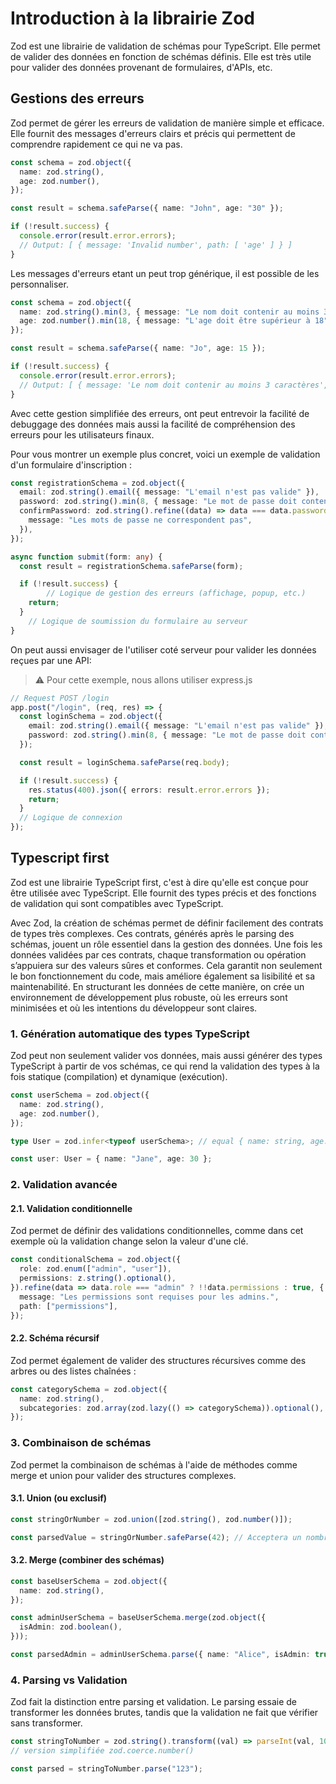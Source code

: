# Introduction à la librairie Zod

Zod est une librairie de validation de schémas pour TypeScript. 
Elle permet de valider des données en fonction de schémas définis. 
Elle est très utile pour valider des données provenant de formulaires, d'APIs, etc.

## Gestions des erreurs

Zod permet de gérer les erreurs de validation de manière simple et efficace. Elle fournit des messages d'erreurs clairs et précis qui permettent de comprendre rapidement ce qui ne va pas.

```typescript
const schema = zod.object({
  name: zod.string(),
  age: zod.number(),
});

const result = schema.safeParse({ name: "John", age: "30" });

if (!result.success) {
  console.error(result.error.errors);
  // Output: [ { message: 'Invalid number', path: [ 'age' ] } ]
}
```

Les messages d'erreurs etant un peut trop générique, il est possible de les personnaliser.

```typescript
const schema = zod.object({
  name: zod.string().min(3, { message: "Le nom doit contenir au moins 3 caractères" }),
  age: zod.number().min(18, { message: "L'age doit être supérieur à 18" }),
});

const result = schema.safeParse({ name: "Jo", age: 15 });

if (!result.success) {
  console.error(result.error.errors);
  // Output: [ { message: 'Le nom doit contenir au moins 3 caractères', path: [ 'name' ] }, { message: 'L'age doit être supérieur à 18', path: [ 'age' ] } ]
}
```

Avec cette gestion simplifiée des erreurs, ont peut entrevoir la facilité de debuggage des données mais aussi la facilité de compréhension des erreurs pour les utilisateurs finaux.

Pour vous montrer un exemple plus concret, voici un exemple de validation d'un formulaire d'inscription :

```typescript
const registrationSchema = zod.object({
  email: zod.string().email({ message: "L'email n'est pas valide" }),
  password: zod.string().min(8, { message: "Le mot de passe doit contenir au moins 8 caractères" }),
  confirmPassword: zod.string().refine((data) => data === data.password, {
	message: "Les mots de passe ne correspondent pas",
  }),
});

async function submit(form: any) {
  const result = registrationSchema.safeParse(form);

  if (!result.success) {
		// Logique de gestion des erreurs (affichage, popup, etc.)
	return;
  }
	// Logique de soumission du formulaire au serveur
}
```

On peut aussi envisager de l'utiliser coté serveur pour valider les données reçues par une API:
> :warning: Pour cette exemple, nous allons utiliser express.js

```typescript
// Request POST /login
app.post("/login", (req, res) => {
  const loginSchema = zod.object({
	email: zod.string().email({ message: "L'email n'est pas valide" }),
	password: zod.string().min(8, { message: "Le mot de passe doit contenir au moins 8 caractères" }),
  });

  const result = loginSchema.safeParse(req.body);

  if (!result.success) {
	res.status(400).json({ errors: result.error.errors });
	return;
  }
  // Logique de connexion
});
```

## Typescript first

Zod est une librairie TypeScript first, c'est à dire qu'elle est conçue pour être utilisée avec TypeScript. Elle fournit des types précis et des fonctions de validation qui sont compatibles avec TypeScript.

Avec Zod, la création de schémas permet de définir facilement des contrats de types très complexes. 
Ces contrats, générés après le parsing des schémas, jouent un rôle essentiel dans la gestion des données. Une fois les données validées par ces contrats, chaque transformation ou opération s’appuiera sur des valeurs sûres et conformes. 
Cela garantit non seulement le bon fonctionnement du code, mais améliore également sa lisibilité et sa maintenabilité. En structurant les données de cette manière, on crée un environnement de développement plus robuste, où les erreurs sont minimisées et où les intentions du développeur sont claires.

### 1. Génération automatique des types TypeScript

Zod peut non seulement valider vos données, mais aussi générer des types TypeScript à partir de vos schémas, ce qui rend la validation des types à la fois statique (compilation) et dynamique (exécution).

```typescript
const userSchema = zod.object({
  name: zod.string(),
  age: zod.number(),
});

type User = zod.infer<typeof userSchema>; // equal { name: string, age: number }

const user: User = { name: "Jane", age: 30 };
```

### 2. Validation avancée

#### 2.1. Validation conditionnelle

Zod permet de définir des validations conditionnelles, comme dans cet exemple où la validation change selon la valeur d'une clé.

```typescript
const conditionalSchema = zod.object({
  role: zod.enum(["admin", "user"]),
  permissions: z.string().optional(),
}).refine(data => data.role === "admin" ? !!data.permissions : true, {
  message: "Les permissions sont requises pour les admins.",
  path: ["permissions"],
});
```

#### 2.2. Schéma récursif
Zod permet également de valider des structures récursives comme des arbres ou des listes chaînées :

```typescript
const categorySchema = zod.object({
  name: zod.string(),
  subcategories: zod.array(zod.lazy(() => categorySchema)).optional(),
});
```

### 3. Combinaison de schémas
Zod permet la combinaison de schémas à l'aide de méthodes comme merge et union pour valider des structures complexes.

#### 3.1. Union (ou exclusif)

```typescript
const stringOrNumber = zod.union([zod.string(), zod.number()]);

const parsedValue = stringOrNumber.safeParse(42); // Acceptera un nombre ou une chaîne
```

#### 3.2. Merge (combiner des schémas)

```typescript
const baseUserSchema = zod.object({
  name: zod.string(),
});

const adminUserSchema = baseUserSchema.merge(zod.object({
  isAdmin: zod.boolean(),
}));

const parsedAdmin = adminUserSchema.parse({ name: "Alice", isAdmin: true });
```

### 4. Parsing vs Validation

Zod fait la distinction entre parsing et validation. Le parsing essaie de transformer les données brutes, tandis que la validation ne fait que vérifier sans transformer.

```typescript
const stringToNumber = zod.string().transform((val) => parseInt(val, 10));
// version simplifiée zod.coerce.number()

const parsed = stringToNumber.parse("123");
```
